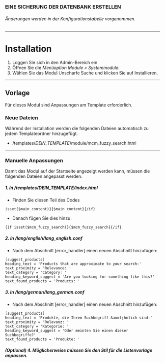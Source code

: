 ### EINE SICHERUNG DER DATENBANK ERSTELLEN
###### Änderungen werden in der Konfigurationstabelle vorgenommen.

---

# Installation
1. Loggen Sie sich in den Admin-Bereich ein
2. Öffnen Sie die *Menüoption Module > Systemmodule*.
3. Wählen Sie das Modul Unscharfe Suche und klicken Sie auf Installieren.

---

## Vorlage
Für dieses Modul sind Anpassungen am Template erforderlich.

### Neue Dateien
Während der Installation werden die folgenden Dateien automatisch zu jedem Templateordner hinzugefügt.
- /templates/*DEIN_TEMPLATE*/module/mcm_fuzzy_search.html

---

### Manuelle Anpassungen
Damit das Modul auf der Startseite angezeigt werden kann, müssen die folgenden Dateien angepasst werden.

##### 1. In /templates/*DEIN_TEMPLATE*/index.html

- Finden Sie diesen Teil des Codes

```
isset($main_content)}{$main_content}{/if}
```

- Danach fügen Sie dies hinzu:

```
{if isset($mcm_fuzzy_search)}{$mcm_fuzzy_search}{/if}
```

##### 2. In /lang/english/lang_english.conf

- Nach dem Abschnitt [error_handler] einen neuen Abschnitt hinzufügen:

```
[suggest_products]
heading_text = 'Products that are approximate to your search:'
text_proximity = 'Relevance: '
text_category = 'Category: '
heading_keyword_suggest = 'Are you looking for something like this?'
text_found_products = 'Products: '
```

##### 3. In /lang/german/lang_german.conf

- Nach dem Abschnitt [error_handler] einen neuen Abschnitt hinzufügen:

```
[suggest_products]
heading_text = 'Produkte, die Ihrem Suchbegriff &auml;hnlich sind:'
text_proximity = 'Relevanz: '
text_category = 'Kategorie: '
heading_keyword_suggest = 'Oder meinten Sie einen dieser Suchbegriffe?'
text_found_products = 'Produkte: '
```

##### (Optional) 4. Möglicherweise müssen Sie den Stil für die Listenvorlage anpassen.